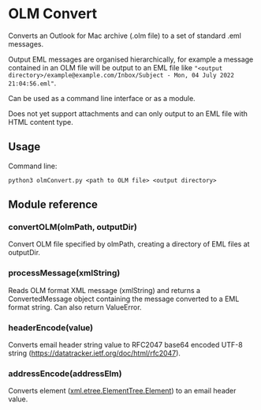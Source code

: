 # OLM Convert

Converts an Outlook for Mac archive (.olm file) to a set of standard .eml messages. 

Output EML messages are organised hierarchically, for example a message contained in an OLM file will be output to an EML file like `"<output directory>/example@example.com/Inbox/Subject - Mon, 04 July 2022 21:04:56.eml"`.

Can be used as a command line interface or as a module.

Does not yet support attachments and can only output to an EML file with HTML content type.

## Usage

Command line:
```
python3 olmConvert.py <path to OLM file> <output directory>
```

## Module reference


### convertOLM(olmPath, outputDir)
Convert OLM file specified by olmPath, creating a directory of EML files at outputDir.

### processMessage(xmlString)
Reads OLM format XML message (xmlString) and returns a ConvertedMessage object containing the message converted to a EML format string. Can also return ValueError.

### headerEncode(value)
Converts email header string value to RFC2047 base64 encoded UTF-8 string (<https://datatracker.ietf.org/doc/html/rfc2047>).

### addressEncode(addressElm)
Converts <emailAddress> element ([xml.etree.ElementTree.Element](https://docs.python.org/3/library/xml.etree.elementtree.html#xml.etree.ElementTree.Element)) to an email header value.
